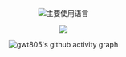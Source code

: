 <div align="center">

![主要使用语言](https://github-readme-stats.vercel.app/api/top-langs/?username=gwt805&hide_title=false&hide_border=true&layout=compact&bg_color=0,73FA79,73FDFF,D783FF&theme=graywhite&locale=cn)

![](https://github-immortality.vercel.app/api?username=gwt805)

![gwt805's github activity graph](https://github-readme-activity-graph.vercel.app/graph?username=gwt805&bg_color=3a3e5f&color=ffffff&line=3a658d&point=ffffff&area=true&hide_border=true)
</div>
